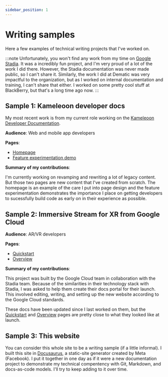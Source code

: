 ```yaml
---
sidebar_position: 1
---
```


# Writing samples

Here a few examples of technical writing projects that I've worked on.

:::note
Unfortunately, you won't find any work from my time on [Google Stadia](https://stadia.google.com/gg/). It was a incredibly fun project, and I'm very proud of a lot of the work I did there. However, the Stadia documentation was never made public, so I can't share it. Similarly, the work I did at Dematic was very impactful to the organization, but as I worked on internal documentation and training, I can't share that either. I worked on some pretty cool stuff at BlackBerry, but that's a long time ago now.
:::

## Sample 1: Kameleoon developer docs

My most recent work is from my current role working on the [Kameleoon Developer Documentation](https://developers.kameleoon.com/).

**Audience**: Web and mobile app developers 

**Pages**: 
* [Homepage](https://developers.kameleoon.com/) 
* [Feature experimentation demo](https://developers.kameleoon.com/feature-management-and-experimentation/demo-feature-experimentation)

**Summary of my contributions**: 

I'm currently working on revamping and rewriting a lot of legacy content. But those two pages are new content that I've created from scratch. The homepage is an example of the care I put into page design and the feature experimentation demonstrates the importance I place on getting developers to sucessfully build code as early on in their experience as possible.


## Sample 2: Immersive Stream for XR from Google Cloud

**Audience**: AR/VR developers 

**Pages**: 
* [Quickstart](https://cloud.google.com/immersive-stream/xr/docs/quickstart) 
* [Overview](https://cloud.google.com/immersive-stream/xr/docs/concept)

**Summary of my contributions**: 

This project was built by the Google Cloud team in collaboration with the Stadia team. Because of the similarities in their technology stack with Stadia, I was asked to help them create their docs portal for their launch. This involved editing, writing, and setting up the new website according to the Google Cloud standards.

These docs have been updated since I last worked on them, but the [Quickstart](https://cloud.google.com/immersive-stream/xr/docs/quickstart) and [Overview](https://cloud.google.com/immersive-stream/xr/docs/concept) pages are pretty close to what they looked like at launch. 

## Sample 3: This website

You can consider this whole site to be a writing sample (if a little informal). I built this site in [Docusaurus](https://docusaurus.io/), a static-site generator created by Meta (Facebook). I put it together in one day as if it were a new documentation project to demonstrate my technical compentency with Git, Markdown, and docs-as-code models. I'll try to keep adding to it over time. 
